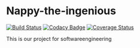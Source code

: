 # Nappy-the-ingenious 
[![Build Status](https://travis-ci.org/nappydevelopment/Nappy-the-ingenious.svg?branch=master)](https://travis-ci.org/nappydevelopment/Nappy-the-ingenious)
[![Codacy Badge](https://api.codacy.com/project/badge/grade/88d0971636d54d0ab9c7e008c7ecb682)](https://www.codacy.com/app/github_61/Nappy-the-ingenious)
[![Coverage Status](https://coveralls.io/repos/github/nappydevelopment/Nappy-the-ingenious/badge.svg?branch=master)](https://coveralls.io/github/nappydevelopment/Nappy-the-ingenious?branch=master)

This is our project for softwareengineering
